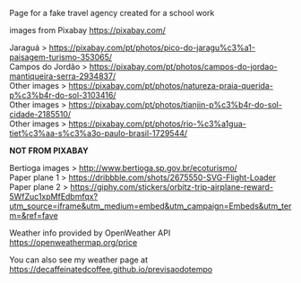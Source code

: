 Page for a fake travel agency created for a school work  
  
  
images from Pixabay https://pixabay.com/  
  
Jaraguá > https://pixabay.com/pt/photos/pico-do-jaragu%c3%a1-paisagem-turismo-353065/  
Campos do Jordão > https://pixabay.com/pt/photos/campos-do-jordao-mantiqueira-serra-2934837/  
Other images > https://pixabay.com/pt/photos/natureza-praia-querida-p%c3%b4r-do-sol-3103416/    
Other images > https://pixabay.com/pt/photos/tianjin-p%c3%b4r-do-sol-cidade-2185510/  
Other images > https://pixabay.com/pt/photos/rio-%c3%a1gua-tiet%c3%aa-s%c3%a3o-paulo-brasil-1729544/  
  
  
**NOT FROM PIXABAY**    
 
   
 Bertioga images > http://www.bertioga.sp.gov.br/ecoturismo/    
 Paper plane 1 > https://dribbble.com/shots/2675550-SVG-Flight-Loader  
 Paper plane 2 > https://giphy.com/stickers/orbitz-trip-airplane-reward-5WfZuc1xpMfEdbmfqx?utm_source=iframe&utm_medium=embed&utm_campaign=Embeds&utm_term=&ref=fave  
  
  
  
  
  Weather info provided by OpenWeather API https://openweathermap.org/price  
    
    
   You can also see my weather page at https://decaffeinatedcoffee.github.io/previsaodotempo
